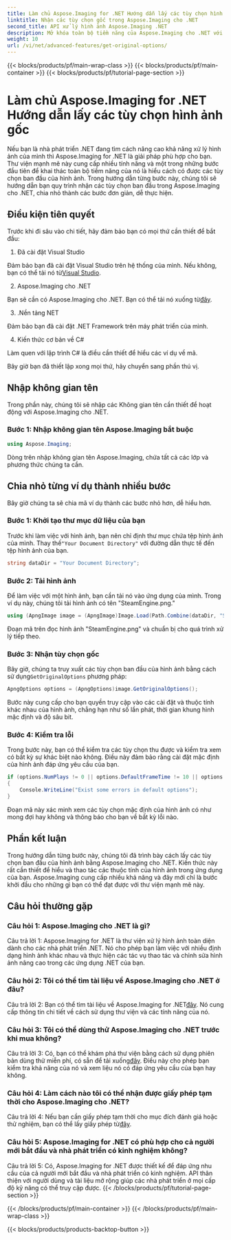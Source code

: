 ```yaml
---
title: Làm chủ Aspose.Imaging for .NET Hướng dẫn lấy các tùy chọn hình ảnh gốc
linktitle: Nhận các tùy chọn gốc trong Aspose.Imaging cho .NET
second_title: API xử lý hình ảnh Aspose.Imaging .NET
description: Mở khóa toàn bộ tiềm năng của Aspose.Imaging cho .NET với hướng dẫn từng bước của chúng tôi để có được các tùy chọn ban đầu. Tìm hiểu cách làm việc với hình ảnh trong ứng dụng .NET của bạn một cách dễ dàng.
weight: 10
url: /vi/net/advanced-features/get-original-options/
---
```


{{< blocks/products/pf/main-wrap-class >}}
{{< blocks/products/pf/main-container >}}
{{< blocks/products/pf/tutorial-page-section >}}

# Làm chủ Aspose.Imaging for .NET Hướng dẫn lấy các tùy chọn hình ảnh gốc

Nếu bạn là nhà phát triển .NET đang tìm cách nâng cao khả năng xử lý hình ảnh của mình thì Aspose.Imaging for .NET là giải pháp phù hợp cho bạn. Thư viện mạnh mẽ này cung cấp nhiều tính năng và một trong những bước đầu tiên để khai thác toàn bộ tiềm năng của nó là hiểu cách có được các tùy chọn ban đầu của hình ảnh. Trong hướng dẫn từng bước này, chúng tôi sẽ hướng dẫn bạn quy trình nhận các tùy chọn ban đầu trong Aspose.Imaging cho .NET, chia nhỏ thành các bước đơn giản, dễ thực hiện.

## Điều kiện tiên quyết

Trước khi đi sâu vào chi tiết, hãy đảm bảo bạn có mọi thứ cần thiết để bắt đầu:

1. Đã cài đặt Visual Studio

 Đảm bảo bạn đã cài đặt Visual Studio trên hệ thống của mình. Nếu không, bạn có thể tải nó từ[Visual Studio](https://visualstudio.microsoft.com/).

2. Aspose.Imaging cho .NET

 Bạn sẽ cần có Aspose.Imaging cho .NET. Bạn có thể tải nó xuống từ[đây](https://releases.aspose.com/imaging/net/).

3. .Nền tảng NET

Đảm bảo bạn đã cài đặt .NET Framework trên máy phát triển của mình.

4. Kiến thức cơ bản về C#

Làm quen với lập trình C# là điều cần thiết để hiểu các ví dụ về mã.

Bây giờ bạn đã thiết lập xong mọi thứ, hãy chuyển sang phần thú vị.

## Nhập không gian tên

Trong phần này, chúng tôi sẽ nhập các Không gian tên cần thiết để hoạt động với Aspose.Imaging cho .NET.

### Bước 1: Nhập không gian tên Aspose.Imaging bắt buộc

```csharp
using Aspose.Imaging;
```

Dòng trên nhập không gian tên Aspose.Imaging, chứa tất cả các lớp và phương thức chúng ta cần.

## Chia nhỏ từng ví dụ thành nhiều bước

Bây giờ chúng ta sẽ chia mã ví dụ thành các bước nhỏ hơn, dễ hiểu hơn.

### Bước 1: Khởi tạo thư mục dữ liệu của bạn

 Trước khi làm việc với hình ảnh, bạn nên chỉ định thư mục chứa tệp hình ảnh của mình. Thay thế`"Your Document Directory"` với đường dẫn thực tế đến tệp hình ảnh của bạn.

```csharp
string dataDir = "Your Document Directory";
```

### Bước 2: Tải hình ảnh

Để làm việc với một hình ảnh, bạn cần tải nó vào ứng dụng của mình. Trong ví dụ này, chúng tôi tải hình ảnh có tên "SteamEngine.png."

```csharp
using (ApngImage image = (ApngImage)Image.Load(Path.Combine(dataDir, "SteamEngine.png")))
```

Đoạn mã trên đọc hình ảnh "SteamEngine.png" và chuẩn bị cho quá trình xử lý tiếp theo.

### Bước 3: Nhận tùy chọn gốc

 Bây giờ, chúng ta truy xuất các tùy chọn ban đầu của hình ảnh bằng cách sử dụng`GetOriginalOptions` phương pháp:

```csharp
ApngOptions options = (ApngOptions)image.GetOriginalOptions();
```

Bước này cung cấp cho bạn quyền truy cập vào các cài đặt và thuộc tính khác nhau của hình ảnh, chẳng hạn như số lần phát, thời gian khung hình mặc định và độ sâu bit.

### Bước 4: Kiểm tra lỗi

Trong bước này, bạn có thể kiểm tra các tùy chọn thu được và kiểm tra xem có bất kỳ sự khác biệt nào không. Điều này đảm bảo rằng cài đặt mặc định của hình ảnh đáp ứng yêu cầu của bạn.

```csharp
if (options.NumPlays != 0 || options.DefaultFrameTime != 10 || options.BitDepth != 8)
{
    Console.WriteLine("Exist some errors in default options");
}
```

Đoạn mã này xác minh xem các tùy chọn mặc định của hình ảnh có như mong đợi hay không và thông báo cho bạn về bất kỳ lỗi nào.

## Phần kết luận

Trong hướng dẫn từng bước này, chúng tôi đã trình bày cách lấy các tùy chọn ban đầu của hình ảnh bằng Aspose.Imaging cho .NET. Kiến thức này rất cần thiết để hiểu và thao tác các thuộc tính của hình ảnh trong ứng dụng của bạn. Aspose.Imaging cung cấp nhiều khả năng và đây mới chỉ là bước khởi đầu cho những gì bạn có thể đạt được với thư viện mạnh mẽ này.

## Câu hỏi thường gặp

### Câu hỏi 1: Aspose.Imaging cho .NET là gì?

Câu trả lời 1: Aspose.Imaging for .NET là thư viện xử lý hình ảnh toàn diện dành cho các nhà phát triển .NET. Nó cho phép bạn làm việc với nhiều định dạng hình ảnh khác nhau và thực hiện các tác vụ thao tác và chỉnh sửa hình ảnh nâng cao trong các ứng dụng .NET của bạn.

### Câu hỏi 2: Tôi có thể tìm tài liệu về Aspose.Imaging cho .NET ở đâu?

 Câu trả lời 2: Bạn có thể tìm tài liệu về Aspose.Imaging for .NET[đây](https://reference.aspose.com/imaging/net/). Nó cung cấp thông tin chi tiết về cách sử dụng thư viện và các tính năng của nó.

### Câu hỏi 3: Tôi có thể dùng thử Aspose.Imaging cho .NET trước khi mua không?

 Câu trả lời 3: Có, bạn có thể khám phá thư viện bằng cách sử dụng phiên bản dùng thử miễn phí, có sẵn để tải xuống[đây](https://releases.aspose.com/). Điều này cho phép bạn kiểm tra khả năng của nó và xem liệu nó có đáp ứng yêu cầu của bạn hay không.

### Câu hỏi 4: Làm cách nào tôi có thể nhận được giấy phép tạm thời cho Aspose.Imaging cho .NET?

 Câu trả lời 4: Nếu bạn cần giấy phép tạm thời cho mục đích đánh giá hoặc thử nghiệm, bạn có thể lấy giấy phép từ[đây](https://purchase.aspose.com/temporary-license/).

### Câu hỏi 5: Aspose.Imaging for .NET có phù hợp cho cả người mới bắt đầu và nhà phát triển có kinh nghiệm không?

Câu trả lời 5: Có, Aspose.Imaging for .NET được thiết kế để đáp ứng nhu cầu của cả người mới bắt đầu và nhà phát triển có kinh nghiệm. API thân thiện với người dùng và tài liệu mở rộng giúp các nhà phát triển ở mọi cấp độ kỹ năng có thể truy cập được.
{{< /blocks/products/pf/tutorial-page-section >}}

{{< /blocks/products/pf/main-container >}}
{{< /blocks/products/pf/main-wrap-class >}}

{{< blocks/products/products-backtop-button >}}
